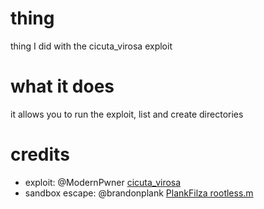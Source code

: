 # thing
thing I did with the cicuta_virosa exploit

# what it does
it allows you to run the exploit, list and create directories

# credits
- exploit: @ModernPwner [cicuta_virosa](https://github.com/ModernPwner/cicuta_virosa)
- sandbox escape: @brandonplank [PlankFilza rootless.m](https://github.com/brandonplank/PlankFilza/blob/a6284a43c0219a236c5ee4a47aa216f6fe2c7b9d/PlankFilza/postexploit/rootless.m#L92)
